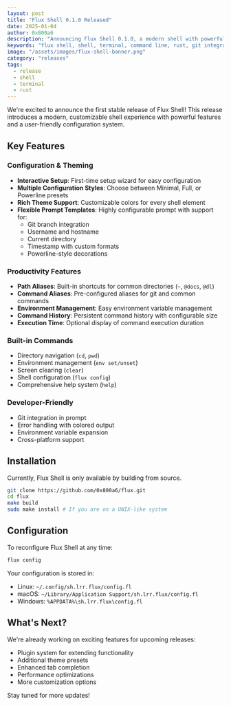 ```yaml
---
layout: post
title: "Flux Shell 0.1.0 Released"
date: 2025-01-04
author: 0x800a6
description: "Announcing Flux Shell 0.1.0, a modern shell with powerful features including interactive setup, rich theming, git integration, and productivity tools."
keywords: "flux shell, shell, terminal, command line, rust, git integration, shell customization, developer tools"
image: "/assets/images/flux-shell-banner.png"
category: "releases"
tags:
  - release
  - shell
  - terminal
  - rust
---
```


We're excited to announce the first stable release of Flux Shell! This release introduces a modern, customizable shell experience with powerful features and a user-friendly configuration system.

## Key Features

### Configuration & Theming

- **Interactive Setup**: First-time setup wizard for easy configuration
- **Multiple Configuration Styles**: Choose between Minimal, Full, or Powerline presets
- **Rich Theme Support**: Customizable colors for every shell element
- **Flexible Prompt Templates**: Highly configurable prompt with support for:
  - Git branch integration
  - Username and hostname
  - Current directory
  - Timestamp with custom formats
  - Powerline-style decorations

### Productivity Features

- **Path Aliases**: Built-in shortcuts for common directories (`~`, `@docs`, `@dl`)
- **Command Aliases**: Pre-configured aliases for git and common commands
- **Environment Management**: Easy environment variable management
- **Command History**: Persistent command history with configurable size
- **Execution Time**: Optional display of command execution duration

### Built-in Commands

- Directory navigation (`cd`, `pwd`)
- Environment management (`env set/unset`)
- Screen clearing (`clear`)
- Shell configuration (`flux config`)
- Comprehensive help system (`help`)

### Developer-Friendly

- Git integration in prompt
- Error handling with colored output
- Environment variable expansion
- Cross-platform support

## Installation

Currently, Flux Shell is only available by building from source.

```bash
git clone https://github.com/0x800a6/flux.git
cd flux
make build
sudo make install # If you are on a UNIX-like system
```

## Configuration

To reconfigure Flux Shell at any time:

```bash
flux config
```

Your configuration is stored in:

- Linux: `~/.config/sh.lrr.flux/config.fl`
- macOS: `~/Library/Application Support/sh.lrr.flux/config.fl`
- Windows: `%APPDATA%\sh.lrr.flux\config.fl`

## What's Next?

We're already working on exciting features for upcoming releases:

- Plugin system for extending functionality
- Additional theme presets
- Enhanced tab completion
- Performance optimizations
- More customization options

Stay tuned for more updates!

